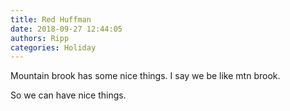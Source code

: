 ```yaml
---
title: Red Huffman
date: 2018-09-27 12:44:05
authors: Ripp
categories: Holiday
---
```


 Mountain brook has some nice things. I say we be like mtn brook.

So we can have nice things.